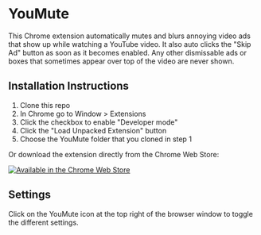 # YouMute

This Chrome extension automatically mutes and blurs annoying video ads that show up while watching a YouTube video.  It also auto clicks the "Skip Ad" button as soon as it becomes enabled.  Any other dismissable ads or boxes that sometimes appear over top of the video are never shown.

## Installation Instructions

1. Clone this repo
1. In Chrome go to Window > Extensions
1. Click the checkbox to enable "Developer mode"
1. Click the "Load Unpacked Extension" button
1. Choose the YouMute folder that you cloned in step 1

Or download the extension directly from the Chrome Web Store:

[![Available in the Chrome Web Store](https://developer.chrome.com/webstore/images/ChromeWebStore_Badge_v2_206x58.png)](https://chrome.google.com/webstore/detail/youmute/bhlmjoeobnofoajffmnpcahfaffihmbh)

## Settings

Click on the YouMute icon at the top right of the browser window to toggle the different settings.